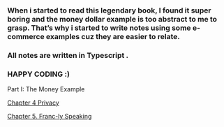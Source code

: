 ### When i started to read this legendary book, I found it super boring and the money dollar example is too abstract to me to grasp. That’s why i started to write notes using some e-commerce examples cuz they are easier to relate.

### All notes are written in Typescript .

### HAPPY CODING :)


Part I: The Money Example

[Chapter 4 Privacy](https://abrupt-socks-76e.notion.site/Chapter-4-Privacy-19cb378fe823800280fef6e246d16ec3?pvs=4)

[Chapter 5. Franc-ly Speaking](https://abrupt-socks-76e.notion.site/Chapter-5-Franc-ly-Speaking-19cb378fe82380b69fbcdd37c2a08261?pvs=4)
